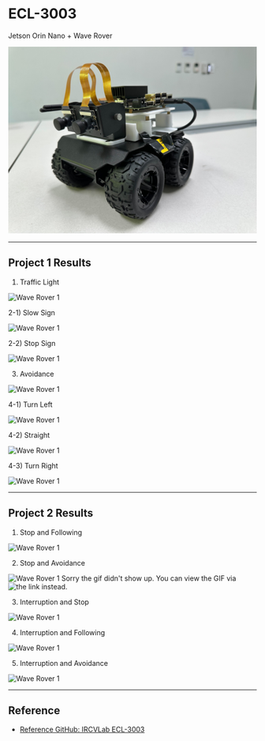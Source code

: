 # ECL-3003
Jetson Orin Nano + Wave Rover

![Wave Rover](Default/Jetson_Orin_Wave_Rover.jpg) 

---

## Project 1 Results

1) Traffic Light

 ![Wave Rover 1](gifs/Traffic_Light.gif)

2-1) Slow Sign 

 ![Wave Rover 1](gifs/Slow_Sign.gif)

2-2) Stop Sign
   
 ![Wave Rover 1](gifs/Stop_Sign.gif)

3) Avoidance

  ![Wave Rover 1](gifs/Avoidance.gif)

4-1) Turn Left 

  ![Wave Rover 1](gifs/Left_Turn.gif)

4-2) Straight
  
  ![Wave Rover 1](gifs/Straight.gif)
  
4-3) Turn Right

 ![Wave Rover 1](gifs/Right_Turn.gif)

---

## Project 2 Results

1) Stop and Following

 ![Wave Rover 1](gifs/Following.gif)

2) Stop and Avoidance

 ![Wave Rover 1](gifs/Stop_Avoidance.gif)
Sorry the gif didn't show up.
You can view the GIF via ![the link](gifs/Stop_Avoidance.gif) instead.
  
3) Interruption and Stop

 ![Wave Rover 1](gifs/Interruption_Stop.gif)
 
4) Interruption and Following

 ![Wave Rover 1](gifs/Interruption_Following.gif)

5) Interruption and Avoidance

 ![Wave Rover 1](gifs/Interruption_Avoidance.gif)

---

## Reference
- [Reference GitHub: IRCVLab ECL-3003](https://github.com/IRCVLab/HYU-ECL3003)

